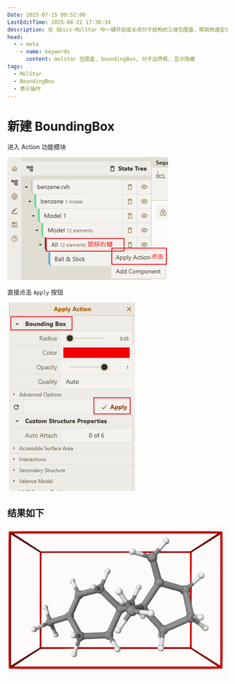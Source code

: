 ```yaml
---
Date: 2025-07-15 09:52:00
LastEditTime: 2025-08-22 17:36:34
description: 在 Qbics-MolStar 中一键开启或关闭分子结构的三维包围盒，帮助快速定位整体范围与边界。
head:
  - - meta
    - name: keywords
      content: molstar 包围盒, boundingBox, 分子边界框, 显示隐藏
tags:
  - MolStar
  - BoundingBox
  - 表示操作
---
```


# 新建 BoundingBox

进入 Action 功能模块

![actions](./assets/actions.webp)

直接点击 `Apply` 按钮

![action_boundingBox](./assets/action_boundingBox.webp)

## 结果如下

![boundingBox_res](./assets/boundingBox_res.webp)
